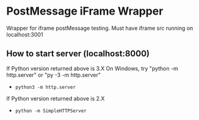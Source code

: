 # PostMessage iFrame Wrapper
Wrapper for iframe postMessage testing. Must have iframe src running on localhost:3001

## How to start server (localhost:8000)
If Python version returned above is 3.X
On Windows, try "python -m http.server" or "py -3 -m http.server"
- `python3 -m http.server`

If Python version returned above is 2.X
- `python -m SimpleHTTPServer`

